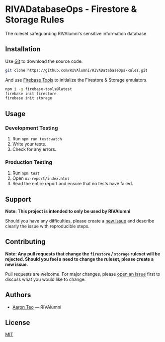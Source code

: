 # RIVADatabaseOps - Firestore & Storage Rules

The ruleset safeguarding RIVAlumni's sensitive information database.

## Installation

Use [Git](https://git-scm.com/) to download the source code.

```bash
git clone https://github.com/RIVAlumni/RIVADatabaseOps-Rules.git
```

And use [Firebase Tools](https://www.npmjs.com/package/firebase-tools) to initialize the Firestore & Storage emulators.

```bash
npm i -g firebase-tools@latest
firebase init firestore
firebase init storage
```

## Usage

### Development Testing

1. Run `npm run test:watch`
2. Write your tests.
3. Check for any errors.

### Production Testing

1. Run `npm test`
2. Open `ui-report/index.html`
3. Read the entire report and ensure that no tests have failed.

## Support

**Note: This project is intended to only be used by RIVAlumni**

Should you have any difficulties, please create a [new issue](https://github.com/RIVAlumni/RIVADatabaseOps-Rules/issues/new) and describe clearly the issue with reproducible steps.

## Contributing

**Note: Any pull requests that change the `firestore` / `storage` ruleset will be rejected. Should you feel a need to change the ruleset, please create a new issue.**

Pull requests are welcome. For major changes, please [open an issue](https://github.com/RIVAlumni/RIVADatabaseOps-Rules/issues/new) first to discuss what you would like to change.

## Authors

- [Aaron Teo](https://github.com/taronaeo) — RIVAlumni

## License

[MIT](https://choosealicense.com/licenses/mit/)
